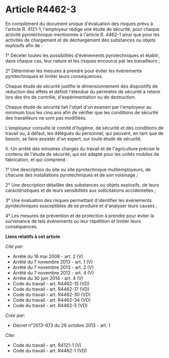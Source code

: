 # Article R4462-3

En complément du document unique d'évaluation des risques prévu à l'article R. 4121-1, l'employeur rédige une étude de
sécurité, pour chaque activité pyrotechnique mentionnée à l'article R. 4462-1 ainsi que pour les activités de chargement et
de déchargement des substances ou objets explosifs afin de : 

1° Déceler toutes les possibilités d'événements pyrotechniques et établir, dans chaque cas, leur nature et les risques
encourus par les travailleurs ; 

2° Déterminer les mesures à prendre pour éviter les événements pyrotechniques et limiter leurs conséquences. 

Chaque étude de sécurité justifie le dimensionnement des dispositifs de réduction des effets et définit l'étendue du
périmètre de sécurité à retenir lors des tirs de contrôle, d'expérimentation ou de destruction. 

Chaque étude de sécurité fait l'objet d'un examen par l'employeur au minimum tous les cinq ans afin de vérifier que les
conditions de sécurité des travailleurs ne sont pas modifiées. 

L'employeur consulte le comité d'hygiène, de sécurité et des conditions de travail ou, à défaut, les délégués du personnel,
qui peuvent, en tant que de besoin, se faire assister d'un expert, sur toute étude de sécurité. 

II.-Un arrêté des ministres chargés du travail et de l'agriculture précise le contenu de l'étude de sécurité, qui est adapté
pour les unités mobiles de fabrication, et qui comprend : 

1° Une description du site ou site pyrotechnique multiemployeurs, de chacune des installations pyrotechniques et de son
voisinage ; 

2° Une description détaillée des substances ou objets explosifs, de leurs caractéristiques et de leurs sensibilités aux
sollicitations accidentelles ; 

3° Une évaluation des risques permettant d'identifier les événements pyrotechniques susceptibles de se produire et d'analyser
leurs causes ; 

4° Les mesures de prévention et de protection à prendre pour éviter la survenance de tels événements ou leur répétition et
limiter leurs conséquences.

**Liens relatifs à cet article**

_Cité par_:

  - Arrêté du 16 mai 2008 - art. 2 (V)
  - Arrêté du 7 novembre 2013 - art. 1 (V)
  - Arrêté du 7 novembre 2013 - art. 2 (V)
  - Arrêté du 7 novembre 2013 - art. 4 (V)
  - Arrêté du 30 juin 2014 - art. 4 (V)
  - Code du travail - art. R4462-15 (VD)
  - Code du travail - art. R4462-17 (VD)
  - Code du travail - art. R4462-30 (VD)
  - Code du travail - art. R4462-34 (VD)
  - Code du travail - art. R4462-5 (VD)

_Créé par_:

  - Décret n°2013-973 du 29 octobre 2013 - art. 1

_Cite_:

  - Code du travail - art. R4121-1 (V)
  - Code du travail - art. R4462-1 (VD)
